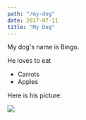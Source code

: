 ```yaml
---
path: "/my-dog"
date: 2017-07-11
title: "My Dog"
---
```


My dog's name is Bingo.

He loves to eat
* Carrots
* Apples

Here is his picture:

![](https://source.unsplash.com/featured/?dog)